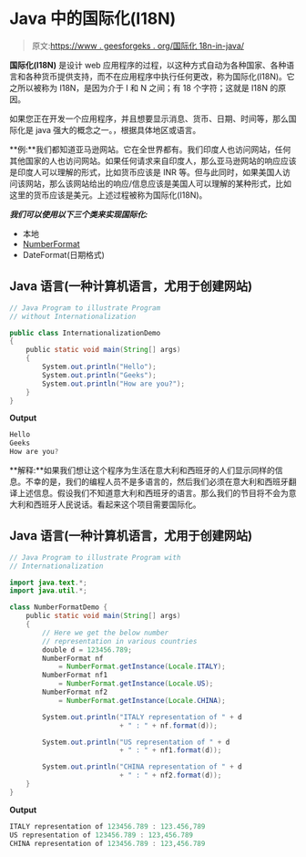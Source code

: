 # Java 中的国际化(I18N)

> 原文:[https://www . geesforgeks . org/国际化 18n-in-java/](https://www.geeksforgeeks.org/internationalizationi18n-in-java/)

**国际化(I18N)** 是设计 web 应用程序的过程，以这种方式自动为各种国家、各种语言和各种货币提供支持，而不在应用程序中执行任何更改，称为国际化(I18N)。它之所以被称为 I18N，是因为介于 I 和 N 之间；有 18 个字符；这就是 I18N 的原因。

如果您正在开发一个应用程序，并且想要显示消息、货币、日期、时间等，那么国际化是 java 强大的概念之一。，根据具体地区或语言。

**例:**我们都知道亚马逊网站。它在全世界都有。我们印度人也访问网站，任何其他国家的人也访问网站。如果任何请求来自印度人，那么亚马逊网站的响应应该是印度人可以理解的形式，比如货币应该是 INR 等。但与此同时，如果美国人访问该网站，那么该网站给出的响应/信息应该是美国人可以理解的某种形式，比如这里的货币应该是美元。上述过程被称为国际化(I18N)。

***我们可以使用以下三个类来实现国际化:***

*   本地
*   [NumberFormat](https://www.geeksforgeeks.org/numberformat-class-java/)
*   DateFormat(日期格式)

## Java 语言(一种计算机语言，尤用于创建网站)

```java
// Java Program to illustrate Program
// without Internationalization

public class InternationalizationDemo
{
    public static void main(String[] args)
    {
        System.out.println("Hello");
        System.out.println("Geeks");
        System.out.println("How are you?");
    }
}
```

**Output**

```java
Hello
Geeks
How are you?
```

**解释:**如果我们想让这个程序为生活在意大利和西班牙的人们显示同样的信息。不幸的是，我们的编程人员不是多语言的，然后我们必须在意大利和西班牙翻译上述信息。假设我们不知道意大利和西班牙的语言。那么我们的节目将不会为意大利和西班牙人民说话。看起来这个项目需要国际化。

## Java 语言(一种计算机语言，尤用于创建网站)

```java
// Java Program to illustrate Program with
// Internationalization

import java.text.*;
import java.util.*;

class NumberFormatDemo {
    public static void main(String[] args)
    {
        // Here we get the below number
        // representation in various countries
        double d = 123456.789;
        NumberFormat nf
            = NumberFormat.getInstance(Locale.ITALY);
        NumberFormat nf1
            = NumberFormat.getInstance(Locale.US);
        NumberFormat nf2
            = NumberFormat.getInstance(Locale.CHINA);

        System.out.println("ITALY representation of " + d
                           + " : " + nf.format(d));

        System.out.println("US representation of " + d
                           + " : " + nf1.format(d));

        System.out.println("CHINA representation of " + d
                           + " : " + nf2.format(d));
    }
}
```

**Output**

```java
ITALY representation of 123456.789 : 123.456,789
US representation of 123456.789 : 123,456.789
CHINA representation of 123456.789 : 123,456.789
```
